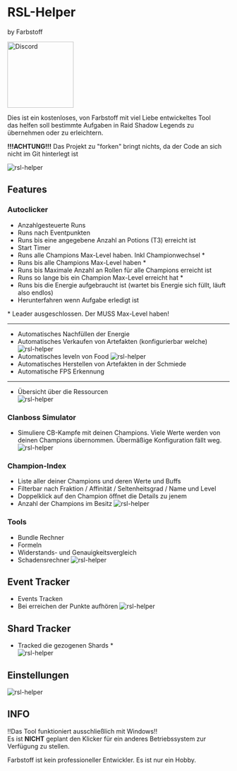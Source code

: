 # RSL-Helper 
by Farbstoff

[<img src="https://gvaw.web.id/wp-content/uploads/2020/06/discord.png" alt="Discord" width="150">](https://discord.gg/xTUdhsE)

Dies ist ein kostenloses, von Farbstoff mit viel Liebe entwickeltes Tool  
das helfen soll bestimmte Aufgaben in Raid Shadow Legends zu übernehmen oder zu erleichtern. 

**!!!ACHTUNG!!!** Das Projekt zu "forken" bringt nichts, da der Code an sich nicht im Git hinterlegt ist

![rsl-helper](../assets/Client/v3/main.png?raw=true)  

## Features
### Autoclicker
* Anzahlgesteuerte Runs  
* Runs nach Eventpunkten
* Runs bis eine angegebene Anzahl an Potions (T3) erreicht ist
* Start Timer
* Runs alle Champions Max-Level haben. Inkl Championwechsel *
* Runs bis alle Champions Max-Level haben *
* Runs bis Maximale Anzahl an Rollen für alle Champions erreicht ist
* Runs so lange bis ein Champion Max-Level erreicht hat *
* Runs bis die Energie aufgebraucht ist (wartet bis Energie sich füllt, läuft also endlos)
* Herunterfahren wenn Aufgabe erledigt ist
  
\* Leader ausgeschlossen. Der MUSS Max-Level haben!

---
* Automatisches Nachfüllen der Energie
* Automatisches Verkaufen von Artefakten (konfigurierbar welche)
![rsl-helper](../assets/Client/v3/autosell.png?raw=true) 
* Automatisches leveln von Food
![rsl-helper](../assets/Client/v3/setFood.png?raw=true) 
* Automatisches Herstellen von Artefakten in der Schmiede
* Automatische FPS Erkennung
---
* Übersicht über die Ressourcen  
![rsl-helper](../assets/Client/v3/resources.png?raw=true) 

### Clanboss Simulator
* Simuliere CB-Kampfe mit deinen Champions. Viele Werte werden von deinen Champions übernommen. Übermäßige Konfiguration fällt weg.
![rsl-helper](../assets/Client/v3/cbsim.png?raw=true) 

### Champion-Index
* Liste aller deiner Champions und deren Werte und Buffs
* Filterbar nach Fraktion / Affinität / Seltenheitsgrad / Name und Level
* Doppelklick auf den Champion öffnet die Details zu jenem
* Anzahl der Champions im Besitz
![rsl-helper](../assets/Client/v3/championIndex.png?raw=true) 

### Tools
* Bundle Rechner
* Formeln
* Widerstands- und Genauigkeitsvergleich
* Schadensrechner
![rsl-helper](../assets/Client/v3/tools.png?raw=true) 

## Event Tracker
* Events Tracken
* Bei erreichen der Punkte aufhören
![rsl-helper](../assets/Client/v3/eventTracker.png?raw=true) 

## Shard Tracker
* Tracked die gezogenen Shards *  
![rsl-helper](../assets/Client/v3/shardTracker.png?raw=true) 

## Einstellungen
![rsl-helper](../assets/Client/v3/settings.png?raw=true) 

## INFO
‼️Das Tool funktioniert ausschließlich mit Windows‼️  
Es ist **NICHT** geplant den Klicker für ein anderes Betriebssystem zur Verfügung zu stellen.

Farbstoff ist kein professioneller Entwickler. Es ist nur ein Hobby.
